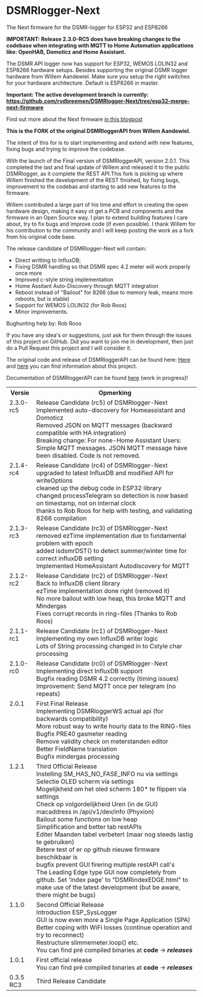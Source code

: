 # DSMRlogger-Next
The Next firmware for the DSMR-logger for ESP32 and ESP8266

**IMPORTANT: Release 2.3.0-RC5 does have breaking changes to the codebase when integrating with MQTT to Home Automation applications like: OpenHAB, Domoticz and Home Assistant.**

The DSMR API logger now has support for ESP32, WEMOS LOLIN32 and ESP8266 hardware setups. Besides supporting the original DSMR logger hardware from Willem Aandewiel. Make sure you setup the right switches for your hardware architecture. Default is ESP8266 in master.

**Important: The active development branch is currently:  
https://github.com/rvdbreemen/DSMRlogger-Next/tree/esp32-merge-next-firmware**

Find out more about the Next firmware [in this blogpost](https://willem.aandewiel.nl/index.php/2020/07/22/dsmr-logger-schrijft-nu-rechtstreeks-in-influxdb-grafana/)

**This is the FORK of the original DSMRloggerAPI from Willem Aandewiel.** 

The intent of this for is to start implementing and extend with new features, fixing bugs and trying to improve the codebase.

With the launch of the Final version of DSMRloggerAPI, version 2.0.1. This completed the last and final update of Willem and released it to the public DSMRlogger, as it complete the REST API.This fork is picking up where Willem finished the development of the REST finished, by fixing bugs, improvement to the codebas and starting to add new features to the firmware.

Willem contributed a large part of his time and effort in creating the open hardware design, making it easy ot get a PCB and components and the firmware in an Open Source way. I plan to extend building features I care about, try to fix bugs and improve code (if even possible). I thank Willem for his contribution to the community and I will keep posting the work as a fork from his original code base. 

The release candidate of DSMRlogger-Next will contain:
- Direct writting to InfluxDB;
- Fixing DSMR handling so that DSMR spec 4.2 meter will work properly once more
- Improved c-style string implementation
- Home Assitant Auto-Discovery through MQTT integration
- Reboot instead of "Bailout" for 8266 (due to memory leak, means more reboots, but is stable)
- Support for WEMOS LOLIN32 (for Rob Roos)
- Minor improvements.

Bughunting help by: Rob Roos

If you have any idea's or suggestions, just ask for them through the issues of this project on GitHub. Did you want to join me in development, then just do a Pull Request this project and I will consider it.

The original code and release of DSMRloggerAPI can be found here:
[Here](https://willem.aandewiel.nl/index.php/2019/04/09/dsmr-logger-v4-slimme-meter-uitlezer/) and
[here](https://willem.aandewiel.nl/index.php/2020/02/28/restapis-zijn-hip-nieuwe-firmware-voor-de-dsmr-logger/)
you can find information about this project.

Documentation of DSMRloggerAPI can be found [here](https://mrwheel-docs.gitbook.io/dsmrloggerapi/) (work in progress)!

<table>
<tr><th>Versie</th><th>Opmerking</th></tr>
<tr>
   <td valign="top">2.3.0-rc5</td>
   <td>Release Candidate (rc5) of DSMRlogger-Next
   <br>Implemented auto-discovery for Homeassistant and Domoticz
   <br>Removed JSON on MQTT messages (backward compatible with HA integration)
   <br>Breaking change: For none-Home Assistant Users: Simple MQTT messages. JSON MQTT message have been disabled. Code is not removed.
</td>
</tr>
<tr>
   <td valign="top">2.1.4-rc4</td>
   <td>Release Candidate (rc4) of DSMRlogger-Next
   <br>upgraded to latest InfluxDB and modified API for writeOptions
   <br>cleaned up the debug code in ESP32 library
   <br>changed processTelegram so detection is now based on timestamp, not on internal clock
   <br>thanks to Rob Roos for help with testing, and validating 8266 compilation
   </td>
</tr>
<tr>
   <td valign="top">2.1.3-rc3</td>
   <td>Release Candidate (rc3) of DSMRlogger-Next
   <br>removed ezTime implementation due to fundamental problem with epoch
   <br>added isdsmrDST() to detect summer/winter time for correct influxDB setting
   <br>Implemented HomeAssistant Autodiscovery for MQTT
   </td>
</tr>
<tr>
   <td valign="top">2.1.2-rc2</td>
   <td>Release Candidate (rc2) of DSMRlogger-Next
   <br>Back to InfluxDB client library
   <br>ezTime implementation done right (removed it)
   <br>No more bailout with low heap, this broke MQTT and Mindergas
   <br>Fixes corrupt records in ring-files (Thanks to Rob Roos)
   </td>
</tr>
<tr>
   <td valign="top">2.1.1-rc1</td>
   <td>Release Candidate (rc1) of DSMRlogger-Next
   <br>Implementing my own InfluxDB writer logic 
   <br>Lots of String processing changed in to Cstyle char processing
   </td>
</tr>
<tr>
   <td valign="top">2.1.0-rc0</td>
   <td>Release Candidate (rc0) of DSMRlogger-Next
   <br>Implementing direct InfluxDB support 
   <br>Bugfix reading DSMR 4.2 correctly (timing issues) 
   <br>Improvement: Send MQTT once per telegram (no repeats)
   </td>
</tr>
<tr>
   <td valign="top">2.0.1</td>
   <td>First Final Release
   <br>Implementing DSMRloggerWS actual api (for backwards compatibility)
   <br>More robust way to write hourly data to the RING-files
   <br>Bugfix PRE40 gasmeter reading
   <br>Remove validity check on meterstanden editor
   <br>Better FieldName translation
   <br>Bugfix mindergas processing
   </td>
</tr>
<tr>
   <td valign="top">1.2.1</td>
   <td>Third Official Release
      <br>Instelling SM_HAS_NO_FASE_INFO nu via settings
      <br>Selectie OLED scherm via settings
      <br>Mogelijkheid om het oled scherm 180* te flippen via settings
      <br>Check op volgordelijkheid Uren (in de GUI)
      <br>macaddress in /api/v1/dev/info (Phyxion)
      <br>Bailout some functions on low heap
      <br>Simplification and better tab restAPIs
      <br>Editer Maanden tabel verbetert  (maar nog steeds lastig te gebruiken)
      <br>Betere test of er op github nieuwe firmware beschikbaar is
      <br>bugfix prevent GUI firering multiple restAPI call's
      <br>The Leading Edge type GUI now completely from github. Set
      'index page' to "DSMRindexEDGE.html" to make use of
      the latest development (but be aware, there might be bugs)
   </td>
</tr>
<tr>
   <td valign="top">1.1.0</td>
   <td>Second Official Release
      <br>Introduction ESP_SysLogger
      <br>GUI is now even more a Single Page Application (SPA)
      <br>Better coping with WiFi losses (continue operation and try to reconnect)
      <br>Restructure slimmemeter.loop() etc.
      <br>You can find pré compiled binaries at <b>code</b> -> <b><i>releases</i></b>
   </td>
</tr>
<tr>
   <td valign="top">1.0.1</td>
   <td>First official release
      <br>You can find pré compiled binaries at <b>code</b> -> <b><i>releases</i></b>
   </td>
</tr>
<tr>
   <td valign="top">0.3.5 RC3</td>
   <td>Third Release Candidate
   </td>
</tr>
</table>
